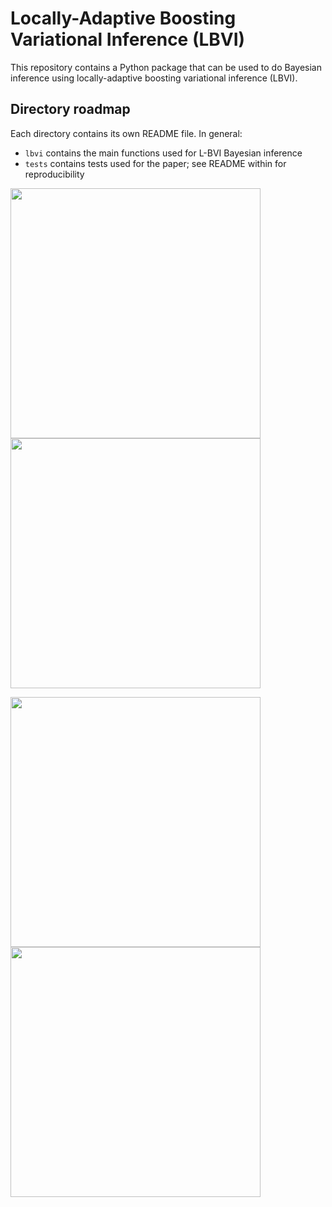 # Locally-Adaptive Boosting Variational Inference (LBVI)

This repository contains a Python package that can be used to do Bayesian inference using locally-adaptive boosting variational inference (LBVI).

## Directory roadmap

Each directory contains its own README file. In general:
- `lbvi` contains the main functions used for L-BVI Bayesian inference
- `tests` contains tests used for the paper; see README within for reproducibility  



<p float="left">
  <img src="cauchy.gif" width="400" />
  <img src="cauchy_lp.gif" width="400" />
</p>


<p float="left">
  <img src="banana.gif" width="400" />
  <img src="banana_lp.gif" width="400" />
</p>

